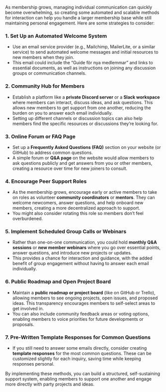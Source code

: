 As membership grows, managing individual communication can quickly become overwhelming, so creating some automated and scalable methods for interaction can help you handle a larger membership base while still maintaining personal engagement. Here are some strategies to consider:

### 1. **Set Up an Automated Welcome System**
   - Use an email service provider (e.g., Mailchimp, MailerLite, or a similar service) to send automated welcome messages and initial resources to new members when they join.
   - This email could include the “Guide för nya medlemmar” and links to essential documents, as well as instructions on joining any discussion groups or communication channels.

### 2. **Community Hub for Members**
   - Establish a platform like a **private Discord server** or a **Slack workspace** where members can interact, discuss ideas, and ask questions. This allows new members to get support from one another, reducing the burden on you to answer each email individually.
   - Setting up different channels or discussion topics can also help members find the specific resources or discussions they’re looking for.

### 3. **Online Forum or FAQ Page**
   - Set up a **Frequently Asked Questions (FAQ)** section on your website (or GitHub) to address common questions.
   - A simple forum or **Q&A page** on the website would allow members to ask questions publicly and get answers from you or other members, creating a resource over time for new joiners to consult.

### 4. **Encourage Peer Support Roles**
   - As the membership grows, encourage early or active members to take on roles as volunteer **community coordinators** or **mentors**. They can welcome newcomers, answer questions, and help onboard new members, creating a more decentralized approach to support.
   - You might also consider rotating this role so members don’t feel overburdened.

### 5. **Implement Scheduled Group Calls or Webinars**
   - Rather than one-on-one communication, you could hold **monthly Q&A sessions** or **new member webinars** where you go over essential points, answer questions, and introduce new projects or updates.
   - This provides a chance for interaction and guidance, with the added benefit of group engagement without having to answer each email individually.

### 6. **Public Roadmap and Open Project Board**
   - Maintain a **public roadmap or project board** (like on GitHub or Trello), allowing members to see ongoing projects, open issues, and proposed ideas. This transparency encourages members to self-select areas to get involved in.
   - You can also include community feedback areas or voting options, enabling members to voice priorities for future developments or proposals.

### 7. **Pre-Written Template Responses for Common Questions**
   - If you still need to answer some emails directly, consider creating **template responses** for the most common questions. These can be customized slightly for each inquiry, saving time while keeping responses personal.

By implementing these methods, you can build a structured, self-sustaining support system, enabling members to support one another and engage more directly with party projects and ideas.
